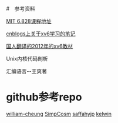#　参考资料

[MIT 6.828课程地址](https://pdos.csail.mit.edu/6.828/2017/schedule.html)

[cnblogs上关于xv6学习的笔记](http://www.cnblogs.com/fatsheep9146/category/769143.html)

[国人翻译的2012年的xv6教材](https://github.com/ranxian/xv6-chinese)

Unix内核代码剖析

汇编语言--王爽著

# github参考repo
[william-cheung](https://github.com/william-cheung/mit-6.828-2014)
[SimpCosm](https://github.com/SimpCosm/6.828)
[saffahyjp](https://github.com/saffahyjp/6.828)
[kelwin](https://github.com/kelwin/6.828)